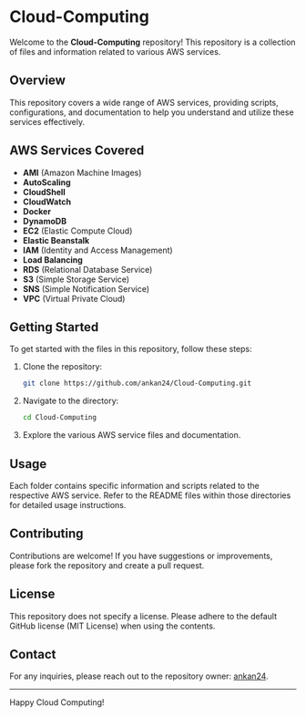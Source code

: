 # Cloud-Computing

Welcome to the **Cloud-Computing** repository! This repository is a collection of files and information related to various AWS services.

## Overview

This repository covers a wide range of AWS services, providing scripts, configurations, and documentation to help you understand and utilize these services effectively.

## AWS Services Covered

- **AMI** (Amazon Machine Images)
- **AutoScaling**
- **CloudShell**
- **CloudWatch**
- **Docker**
- **DynamoDB**
- **EC2** (Elastic Compute Cloud)
- **Elastic Beanstalk**
- **IAM** (Identity and Access Management)
- **Load Balancing**
- **RDS** (Relational Database Service)
- **S3** (Simple Storage Service)
- **SNS** (Simple Notification Service)
- **VPC** (Virtual Private Cloud)

## Getting Started

To get started with the files in this repository, follow these steps:

1. Clone the repository:
   ```bash
   git clone https://github.com/ankan24/Cloud-Computing.git
   ```

2. Navigate to the directory:
   ```bash
   cd Cloud-Computing
   ```

3. Explore the various AWS service files and documentation.

## Usage

Each folder contains specific information and scripts related to the respective AWS service. Refer to the README files within those directories for detailed usage instructions.

## Contributing

Contributions are welcome! If you have suggestions or improvements, please fork the repository and create a pull request.

## License

This repository does not specify a license. Please adhere to the default GitHub license (MIT License) when using the contents.

## Contact

For any inquiries, please reach out to the repository owner: [ankan24](https://github.com/ankan24).

---

Happy Cloud Computing!

